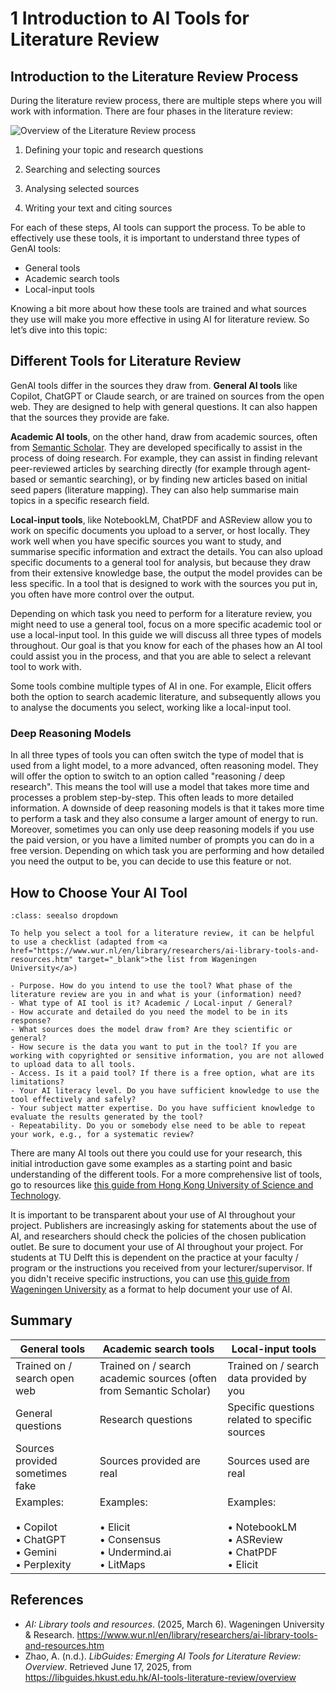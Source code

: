 # 1 Introduction to AI Tools for Literature Review

## Introduction to the Literature Review Process

During the literature review process, there are multiple steps where you will work with information. There are four phases in the literature review:

![Overview of the Literature Review process](overview-lit-review.png)

1. Defining your topic and research questions

2. Searching and selecting sources

3. Analysing selected sources

4. Writing your text and citing sources

For each of these steps, AI tools can support the process. To be able to effectively use these tools, it is important to understand three types of GenAI tools: 
- General tools
- Academic search tools
- Local-input tools

Knowing a bit more about how these tools are trained and what sources they use will make you more effective in using AI for literature review. So let’s dive into this topic:

## Different Tools for Literature Review

GenAI tools differ in the sources they draw from. **General AI tools** like Copilot, ChatGPT or Claude search, or are trained on sources from the open web. They are designed to help with general questions. It can also happen that the sources they provide are fake.

**Academic AI tools**, on the other hand, draw from academic sources, often from <a href="https://www.semanticscholar.org/" target="_blank">Semantic Scholar</a>. They are developed specifically to assist in the process of doing research. For example, they can assist in finding relevant peer-reviewed articles by searching directly (for example through agent-based or semantic searching), or by finding new articles based on initial seed papers (literature mapping). They can also help summarise main topics in a specific research field. 

**Local-input tools**, like NotebookLM, ChatPDF and ASReview allow you to work on specific documents you upload to a server, or host locally. They work well when you have specific sources you want to study, and summarise specific information and extract the details. You can also upload specific documents to a general tool for analysis, but because they draw from their extensive knowledge base, the output the model provides can be less specific. In a tool that is designed to work with the sources you put in, you often have more control over the output.

Depending on which task you need to perform for a literature review, you might need to use a general tool, focus on a more specific academic tool or use a local-input tool. In this guide we will discuss all three types of models throughout. Our goal is that you know for each of the phases how an AI tool could assist you in the process, and that you are able to select a relevant tool to work with. 

Some tools combine multiple types of AI in one. For example, Elicit offers both the option to search academic literature, and subsequently allows you to analyse the documents you select, working like a local-input tool.

### Deep Reasoning Models

In all three types of tools you can often switch the type of model that is used from a light model, to a more advanced, often reasoning model. They will offer the option to switch to an option called "reasoning / deep research". This means the tool will use a model that takes more time and processes a problem step-by-step. This often leads to more detailed information. A downside of deep reasoning models is that it takes more time to perform a task and they also consume a larger amount of energy to run. Moreover, sometimes you can only use deep reasoning models if you use the paid version, or you have a limited number of prompts you can do in a free version. Depending on which task you are performing and how detailed you need the output to be, you can decide to use this feature or not.

## How to Choose Your AI Tool

```{admonition} Checklist for selecting an AI tool
:class: seealso dropdown

To help you select a tool for a literature review, it can be helpful to use a checklist (adapted from <a href="https://www.wur.nl/en/library/researchers/ai-library-tools-and-resources.htm" target="_blank">the list from Wageningen University</a>) 

- Purpose. How do you intend to use the tool? What phase of the literature review are you in and what is your (information) need?
- What type of AI tool is it? Academic / Local-input / General?
- How accurate and detailed do you need the model to be in its response?
- What sources does the model draw from? Are they scientific or general?
- How secure is the data you want to put in the tool? If you are working with copyrighted or sensitive information, you are not allowed to upload data to all tools.
- Access. Is it a paid tool? If there is a free option, what are its limitations?
- Your AI literacy level. Do you have sufficient knowledge to use the tool effectively and safely?
- Your subject matter expertise. Do you have sufficient knowledge to evaluate the results generated by the tool?
- Repeatability. Do you or somebody else need to be able to repeat your work, e.g., for a systematic review?

```

There are many AI tools out there you could use for your research, this initial introduction gave some examples as a starting point and basic understanding of the different tools. For a more comprehensive list of tools, go to resources like <a href="https://libguides.hkust.edu.hk/AI-tools-literature-review/compare-ai-tools" target="_blank">this guide from Hong Kong University of Science and Technology</a>.

It is important to be transparent about your use of AI throughout your project. Publishers are increasingly asking for statements about the use of AI, and researchers should check the policies of the chosen publication outlet. Be sure to document your use of AI throughout your project. For students at TU Delft this is dependent on the practice at your faculty / program or the instructions you received from your lecturer/supervisor. If you didn't receive specific instructions, you can use <a href= "https://wur-studentsupport.screenstepslive.com/m/118226/l/1878197-how-to-document-your-genai-use" target=_blank)>this guide from Wageningen University</a> as a format to help document your use of AI.

## Summary

| General tools | Academic search tools | Local-input tools |
|-|-|-|
| Trained on / search open web | Trained on / search academic sources (often from Semantic Scholar) | Trained on / search data provided by you |
| General questions | Research questions | Specific questions related to specific sources |
| Sources provided sometimes fake | Sources provided are real | Sources used are real
| Examples:<br><br>• Copilot<br>• ChatGPT<br>• Gemini<br>• Perplexity | Examples:<br><br>• Elicit<br>• Consensus<br>• Undermind.ai<br>• LitMaps | Examples:<br><br>• NotebookLM<br> • ASReview<br>• ChatPDF<br> • Elicit |

## References

- _AI: Library tools and resources_. (2025, March 6). Wageningen University & Research. <a href="https://www.wur.nl/en/library/researchers/ai-library-tools-and-resources.htm" target="_blank">https://www.wur.nl/en/library/researchers/ai-library-tools-and-resources.htm</a> 
- Zhao, A. (n.d.). _LibGuides: Emerging AI Tools for Literature Review: Overview_. Retrieved June 17, 2025, from <a href="https://libguides.hkust.edu.hk/AI-tools-literature-review/overview" target="_blank">https://libguides.hkust.edu.hk/AI-tools-literature-review/overview</a>
